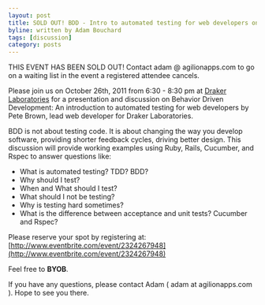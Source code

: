 ```yaml
---
layout: post
title: SOLD OUT! BDD - Intro to automated testing for web developers on October 26th, 2011
byline: written by Adam Bouchard
tags: [discussion]
category: posts
---
```


THIS EVENT HAS BEEN SOLD OUT! Contact adam @ agilionapps.com to go on a waiting list in the event a registered attendee cancels.

Please join us on October 26th, 2011 from 6:30 - 8:30 pm at
[Draker Laboratories](http://maps.google.com/maps?q=431+Pine+Street,+Suite+114&hl=en&hnear=431+Pine+St,+Burlington,+Vermont+05401&gl=us&t=h&z=16&vpsrc=0) for a presentation and discussion on Behavior Driven Development: An introduction to automated testing for web developers by Pete Brown, lead web developer for Draker Laboratories.

BDD is not about testing code. It is about changing the way you develop software, providing shorter feedback cycles, driving better design. This discussion will provide working examples using Ruby, Rails, Cucumber, and Rspec to answer questions like:

* What is automated testing? TDD? BDD?
* Why should I test?
* When and What should I test?
* What should I not be testing?
* Why is testing hard sometimes?
* What is the difference between acceptance and unit tests? Cucumber and Rspec?
 
Please reserve your spot by registering at: [http://www.eventbrite.com/event/2324267948](http://www.eventbrite.com/event/2324267948)

Feel free to __BYOB__.

If you have any questions, please contact Adam ( adam at agilionapps.com ).
Hope to see you there.

